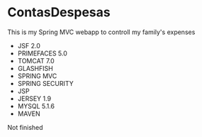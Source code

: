 ContasDespesas
==============

This is my Spring MVC webapp to controll my family's expenses

- JSF 2.0
- PRIMEFACES 5.0
- TOMCAT 7.0
- GLASHFISH
- SPRING MVC
- SPRING SECURITY
- JSP
- JERSEY 1.9
- MYSQL 5.1.6
- MAVEN

Not finished

